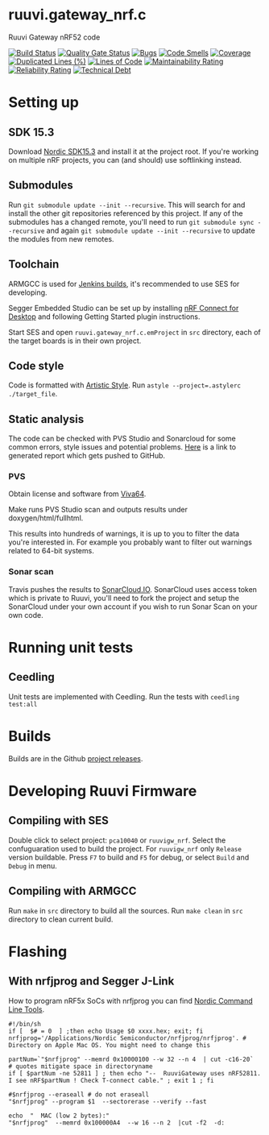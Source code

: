 # ruuvi.gateway_nrf.c
Ruuvi Gateway nRF52 code

[![Build Status](https://travis-ci.org/ruuvi/ruuvi.gateway_nrf.c.svg?branch=master)](https://travis-ci.org/ruuvi/ruuvi.gateway_nrf.c)
[![Quality Gate Status](https://sonarcloud.io/api/project_badges/measure?project=ruuvi.gateway_nrf.c&metric=alert_status)](https://sonarcloud.io/dashboard?id=ruuvi.gateway_nrf.c)
[![Bugs](https://sonarcloud.io/api/project_badges/measure?project=ruuvi.gateway_nrf.c&metric=bugs)](https://sonarcloud.io/dashboard?id=ruuvi.gateway_nrf.c)
[![Code Smells](https://sonarcloud.io/api/project_badges/measure?project=ruuvi.gateway_nrf.c&metric=code_smells)](https://sonarcloud.io/dashboard?id=ruuvi.gateway_nrf.c)
[![Coverage](https://sonarcloud.io/api/project_badges/measure?project=ruuvi.gateway_nrf.c&metric=coverage)](https://sonarcloud.io/dashboard?id=ruuvi.gateway_nrf.c)
[![Duplicated Lines (%)](https://sonarcloud.io/api/project_badges/measure?project=ruuvi.gateway_nrf.c&metric=duplicated_lines_density)](https://sonarcloud.io/dashboard?id=ruuvi.gateway_nrf.c)
[![Lines of Code](https://sonarcloud.io/api/project_badges/measure?project=ruuvi.gateway_nrf.c&metric=ncloc)](https://sonarcloud.io/dashboard?id=ruuvi.gateway_nrf.c)
[![Maintainability Rating](https://sonarcloud.io/api/project_badges/measure?project=ruuvi.gateway_nrf.c&metric=sqale_rating)](https://sonarcloud.io/dashboard?id=ruuvi.gateway_nrf.c)
[![Reliability Rating](https://sonarcloud.io/api/project_badges/measure?project=ruuvi.gateway_nrf.c&metric=reliability_rating)](https://sonarcloud.io/dashboard?id=ruuvi.gateway_nrf.c)
[![Technical Debt](https://sonarcloud.io/api/project_badges/measure?project=ruuvi.gateway_nrf.c&metric=sqale_index)](https://sonarcloud.io/dashboard?id=ruuvi.gateway_nrf.c)

# Setting up
## SDK 15.3
Download [Nordic SDK15.3](https://developer.nordicsemi.com/nRF5_SDK/nRF5_SDK_v15.x.x/) and install it at the project root.
If you're working on multiple nRF projects, you can (and should) use softlinking instead.

## Submodules
Run `git submodule update --init --recursive`. This will search for and install the other git repositories referenced by this project. If any of the submodules has a changed remote, you'll need to run `git submodule sync --recursive` and again `git submodule update --init --recursive` to update the modules from new remotes. 

## Toolchain
ARMGCC is used for [Jenkins builds](http://jenkins.ruuvi.com/job/ruuvi.gateway_nrf.c/), it's recommended to use SES for developing.
 
Segger Embedded Studio can be set up by installing [nRF Connect for Desktop](https://www.nordicsemi.com/?sc_itemid=%7BB935528E-8BFA-42D9-8BB5-83E2A5E1FF5C%7D) 
and following Getting Started plugin instructions.

Start SES and open `ruuvi.gateway_nrf.c.emProject` in `src` directory, each of the target boards is in their own project.

## Code style
Code is formatted with [Artistic Style](http://astyle.sourceforge.net). 
Run `astyle --project=.astylerc ./target_file`.

## Static analysis
The code can be checked with PVS Studio and Sonarcloud for some common errors, style issues and potential problems. [Here](https://ruuvi.github.io/ruuvi.gateway_nrf.c/fullhtml/index.html) is a link to generated report which gets pushed to GitHub.


### PVS
Obtain license and software from [Viva64](https://www.viva64.com/en/pvs-studio/).

Make runs PVS Studio scan and outputs results under doxygen/html/fullhtml. 

This results into hundreds of warnings, it is up to you to filter the data you're interested in. For example you probably want to filter out warnings related to 64-bit systems. 

### Sonar scan
Travis pushes the results to [SonarCloud.IO](https://sonarcloud.io/dashboard?id=ruuvi.gateway_nrf.c).
SonarCloud uses access token which is private to Ruuvi, you'll need to fork the project and setup
the SonarCloud under your own account if you wish to run Sonar Scan on your own code.

# Running unit tests
## Ceedling
Unit tests are implemented with Ceedling. Run the tests with
`ceedling test:all`

# Builds
Builds are in the Github [project releases](https://github.com/ruuvi/ruuvi.gateway_nrf.c/releases).

# Developing Ruuvi Firmware
## Compiling with SES
Double click to select project: `pca10040` or `ruuvigw_nrf`. 
Select the confuguaration used to build the project. For `ruuvigw_nrf` only `Release` version buildable.
Press `F7` to build and `F5` for debug, or select `Build` and `Debug` in menu.

## Compiling with ARMGCC
Run `make` in `src` directory to build all the sources. 
Run `make clean` in `src` directory to clean current build.

# Flashing
## With nrfjprog and Segger J-Link
How to program nRF5x SoCs with nrfjprog you can find [Nordic Command Line Tools](https://www.nordicsemi.com/Software-and-Tools/Development-Tools/nRF-Command-Line-Tools).
```
#!/bin/sh
if [  $# = 0  ] ;then echo Usage $0 xxxx.hex; exit; fi
nrfjprog='/Applications/Nordic Semiconductor/nrfjprog/nrfjprog'. #  Directory on Apple Mac OS. You might need to change this

partNum=`"$nrfjprog" --memrd 0x10000100 --w 32 --n 4  | cut -c16-20`    # quotes mitigate space in directoryname
if [ $partNum -ne 52811 ] ; then echo "--  RuuviGateway uses nRF52811. I see nRF$partNum ! Check T-connect cable." ; exit 1 ; fi

#$nrfjprog --eraseall # do not eraseall
"$nrfjprog" --program $1  --sectorerase --verify --fast 

echo  "  MAC (low 2 bytes):"
"$nrfjprog"  --memrd 0x100000A4  --w 16 --n 2  |cut -f2  -d:
```
